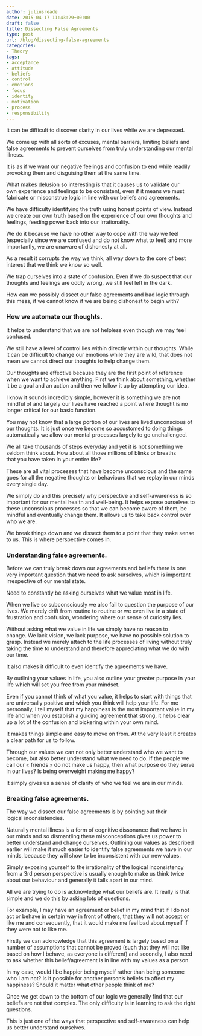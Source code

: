 ```yaml
---
author: juliusreade
date: 2015-04-17 11:43:29+00:00
draft: false
title: Dissecting False Agreements
type: post
url: /blog/dissecting-false-agreements
categories:
- Theory
tags:
- acceptance
- attitude
- beliefs
- control
- emotions
- focus
- identity
- motivation
- process
- responsibility
---
```


It can be difficult to discover clarity in our lives while we are depressed.

We come up with all sorts of excuses, mental barriers, limiting beliefs and false agreements to prevent ourselves from truly understanding our mental illness.

It is as if we want our negative feelings and confusion to end while readily provoking them and disguising them at the same time.

<!-- more -->

What makes delusion so interesting is that it causes us to validate our own experience and feelings to be consistent, even if it means we must fabricate or misconstrue logic in line with our beliefs and agreements.

We have difficulty identifying the truth using honest points of view. Instead we create our own truth based on the experience of our own thoughts and feelings, feeding power back into our irrationality.

We do it because we have no other way to cope with the way we feel (especially since we are confused and do not know what to feel) and more importantly, we are unaware of dishonesty at all.

As a result it corrupts the way we think, all way down to the core of best interest that we think we know so well.

We trap ourselves into a state of confusion. Even if we do suspect that our thoughts and feelings are oddly wrong, we still feel left in the dark.

How can we possibly dissect our false agreements and bad logic through this mess, if we cannot know if we are being dishonest to begin with?


### How we automate our thoughts.


It helps to understand that we are not helpless even though we may feel confused.

We still have a level of control lies within directly within our thoughts. While it can be difficult to change our emotions while they are wild, that does not mean we cannot direct our thoughts to help change them.

Our thoughts are effective because they are the first point of reference when we want to achieve anything. First we think about something, whether it be a goal and an action and then we follow it up by attempting our idea.

I know it sounds incredibly simple, however it is something we are not mindful of and largely our lives have reached a point where thought is no longer critical for our basic function.

You may not know that a large portion of our lives are lived unconscious of our thoughts. It is just once we become so accustomed to doing things automatically we allow our mental processes largely to go unchallenged.

We all take thousands of steps everyday and yet it is not something we seldom think about. How about all those millions of blinks or breaths that you have taken in your entire life?

These are all vital processes that have become unconscious and the same goes for all the negative thoughts or behaviours that we replay in our minds every single day.

We simply do and this precisely why perspective and self-awareness is so important for our mental health and well-being. It helps expose ourselves to these unconscious processes so that we can become aware of them, be mindful and eventually change them. It allows us to take back control over who we are.

We break things down and we dissect them to a point that they make sense to us. This is where perspective comes in.


### Understanding false agreements.


Before we can truly break down our agreements and beliefs there is one very important question that we need to ask ourselves, which is important irrespective of our mental state.

Need to constantly be asking ourselves what we value most in life.

When we live so subconsciously we also fail to question the purpose of our lives. We merely drift from routine to routine or we even live in a state of frustration and confusion, wondering where our sense of curiosity lies.

Without asking what we value in life we simply have no reason to change. We lack vision, we lack purpose, we have no possible solution to grasp. Instead we merely attach to the life processes of living without truly taking the time to understand and therefore appreciating what we do with our time.

It also makes it difficult to even identify the agreements we have.

By outlining your values in life, you also outline your greater purpose in your life which will set you free from your mindset.

Even if you cannot think of what you value, it helps to start with things that are universally positive and which you think will help your life. For me personally, I tell myself that my happiness is the most important value in my life and when you establish a guiding agreement that strong, it helps clear up a lot of the confusion and bickering within your own mind.

It makes things simple and easy to move on from. At the very least it creates a clear path for us to follow.

Through our values we can not only better understand who we want to become, but also better understand what we need to do. If the people we call our « friends » do not make us happy, then what purpose do they serve in our lives? Is being overweight making me happy?

It simply gives us a sense of clarity of who we feel we are in our minds.


### Breaking false agreements.


The way we dissect our false agreements is by pointing out their logical inconsistencies.

Naturally mental illness is a form of cognitive dissonance that we have in our minds and so dismantling these misconceptions gives us power to better understand and change ourselves. Outlining our values as described earlier will make it much easier to identify false agreements we have in our minds, because they will show to be inconsistent with our new values.

Simply exposing yourself to the irrationality of the logical inconsistency from a 3rd person perspective is usually enough to make us think twice about our behaviour and generally it falls apart in our mind.

All we are trying to do is acknowledge what our beliefs are. It really is that simple and we do this by asking lots of questions.

For example, I may have an agreement or belief in my mind that if I do not act or behave in certain way in front of others, that they will not accept or like me and consequently, that it would make me feel bad about myself if they were not to like me.

Firstly we can acknowledge that this agreement is largely based on a number of assumptions that cannot be proved (such that they will not like based on how I behave, as everyone is different) and secondly, I also need to ask whether this belief/agreement is in line with my values as a person.

In my case, would I be happier being myself rather than being someone who I am not? Is it possible for another person’s beliefs to affect my happiness? Should it matter what other people think of me?

Once we get down to the bottom of our logic we generally find that our beliefs are not that complex. The only difficulty is in learning to ask the right questions.

This is just one of the ways that perspective and self-awareness can help us better understand ourselves.
